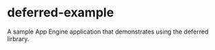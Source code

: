 deferred-example
================

A sample App Engine application that demonstrates using the deferred lirbrary.
